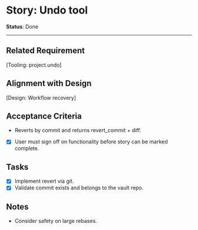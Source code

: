 # Story: Undo tool

**Status**: Done

---

## Related Requirement

[Tooling: project.undo]

## Alignment with Design

[Design: Workflow recovery]

## Acceptance Criteria

- Reverts by commit and returns revert_commit + diff.
- [x] User must sign off on functionality before story can be marked complete.

## Tasks

- [x] Implement revert via git.
- [x] Validate commit exists and belongs to the vault repo.

## Notes

- Consider safety on large rebases.
